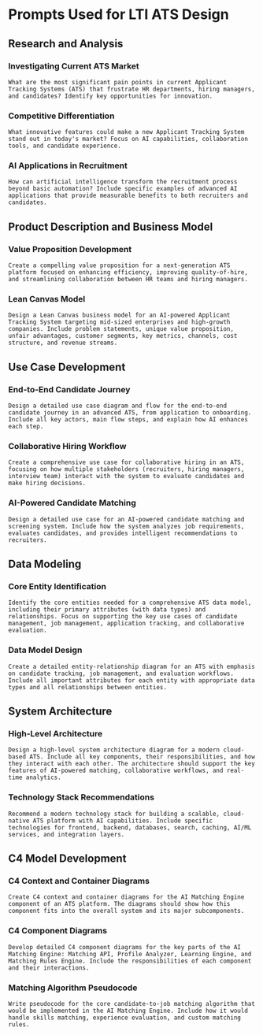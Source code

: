 # Prompts Used for LTI ATS Design

## Research and Analysis

### Investigating Current ATS Market
```
What are the most significant pain points in current Applicant Tracking Systems (ATS) that frustrate HR departments, hiring managers, and candidates? Identify key opportunities for innovation.
```

### Competitive Differentiation
```
What innovative features could make a new Applicant Tracking System stand out in today's market? Focus on AI capabilities, collaboration tools, and candidate experience.
```

### AI Applications in Recruitment
```
How can artificial intelligence transform the recruitment process beyond basic automation? Include specific examples of advanced AI applications that provide measurable benefits to both recruiters and candidates.
```

## Product Description and Business Model

### Value Proposition Development
```
Create a compelling value proposition for a next-generation ATS platform focused on enhancing efficiency, improving quality-of-hire, and streamlining collaboration between HR teams and hiring managers.
```

### Lean Canvas Model
```
Design a Lean Canvas business model for an AI-powered Applicant Tracking System targeting mid-sized enterprises and high-growth companies. Include problem statements, unique value proposition, unfair advantages, customer segments, key metrics, channels, cost structure, and revenue streams.
```

## Use Case Development

### End-to-End Candidate Journey
```
Design a detailed use case diagram and flow for the end-to-end candidate journey in an advanced ATS, from application to onboarding. Include all key actors, main flow steps, and explain how AI enhances each step.
```

### Collaborative Hiring Workflow
```
Create a comprehensive use case for collaborative hiring in an ATS, focusing on how multiple stakeholders (recruiters, hiring managers, interview team) interact with the system to evaluate candidates and make hiring decisions.
```

### AI-Powered Candidate Matching
```
Design a detailed use case for an AI-powered candidate matching and screening system. Include how the system analyzes job requirements, evaluates candidates, and provides intelligent recommendations to recruiters.
```

## Data Modeling

### Core Entity Identification
```
Identify the core entities needed for a comprehensive ATS data model, including their primary attributes (with data types) and relationships. Focus on supporting the key use cases of candidate management, job management, application tracking, and collaborative evaluation.
```

### Data Model Design
```
Create a detailed entity-relationship diagram for an ATS with emphasis on candidate tracking, job management, and evaluation workflows. Include all important attributes for each entity with appropriate data types and all relationships between entities.
```

## System Architecture

### High-Level Architecture
```
Design a high-level system architecture diagram for a modern cloud-based ATS. Include all key components, their responsibilities, and how they interact with each other. The architecture should support the key features of AI-powered matching, collaborative workflows, and real-time analytics.
```

### Technology Stack Recommendations
```
Recommend a modern technology stack for building a scalable, cloud-native ATS platform with AI capabilities. Include specific technologies for frontend, backend, databases, search, caching, AI/ML services, and integration layers.
```

## C4 Model Development

### C4 Context and Container Diagrams
```
Create C4 context and container diagrams for the AI Matching Engine component of an ATS platform. The diagrams should show how this component fits into the overall system and its major subcomponents.
```

### C4 Component Diagrams
```
Develop detailed C4 component diagrams for the key parts of the AI Matching Engine: Matching API, Profile Analyzer, Learning Engine, and Matching Rules Engine. Include the responsibilities of each component and their interactions.
```

### Matching Algorithm Pseudocode
```
Write pseudocode for the core candidate-to-job matching algorithm that would be implemented in the AI Matching Engine. Include how it would handle skills matching, experience evaluation, and custom matching rules.
```
